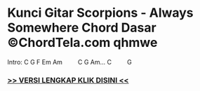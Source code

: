 
 # Kunci Gitar Scorpions - Always Somewhere Chord Dasar ©ChordTela.com qhmwe


Intro: C G F Em Am         C G Am... C         G

###  <a href="https://shortlighzx.web.app?sq=Kunci Gitar Scorpions - Always Somewhere Chord Dasar ©ChordTela.com"> >> VERSI LENGKAP KLIK DISINI << </a>
